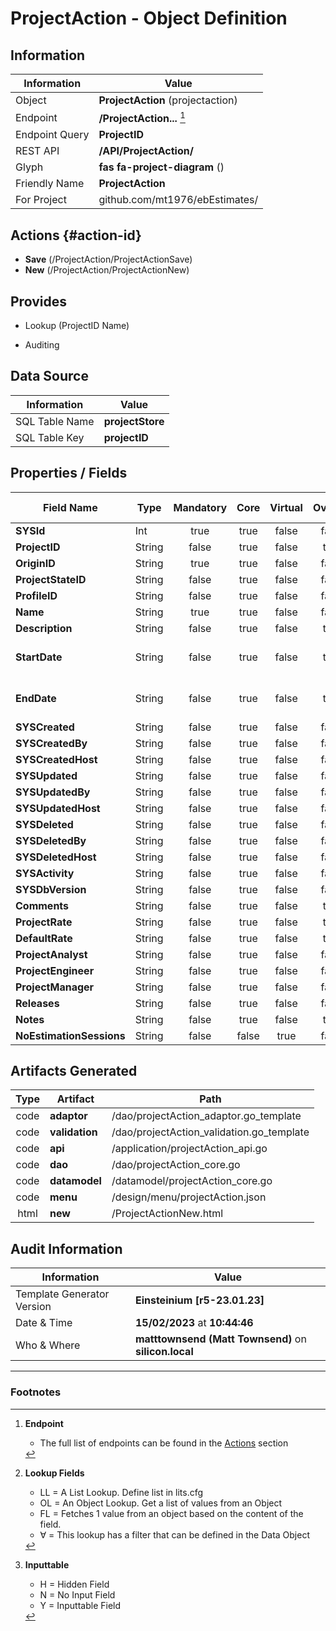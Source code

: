 # **ProjectAction** - Object Definition
##  Information
| Information  | Value  |
|---|---|
|Object         |**ProjectAction** (projectaction) |
|Endpoint 	    |**/ProjectAction...** [^1]|
|Endpoint Query |**ProjectID**|
|REST API|**/API/ProjectAction/**|
Glyph|**fas fa-project-diagram** ()
Friendly Name|**ProjectAction**|
|For Project    |github.com/mt1976/ebEstimates/|

##  Actions {#action-id}



* **Save** (/ProjectAction/ProjectActionSave)
* **New** (/ProjectAction/ProjectActionNew)








##  Provides
 * Lookup (ProjectID Name)

* Auditing 




##  Data Source 
| Information  | Value  |
|---|---|
SQL Table Name       | **projectStore**
SQL Table Key | **projectID**



##  Properties / Fields
| Field Name| Type | Mandatory | Core | Virtual | Overide | Lookup [^2]| Lookup Object      | Lookup Field Source         | Lookup Return Value                | Inputable [^3]|DB Column|Default Value| No Change | Callout | Internal | Display | Mask |
| -- | --  | :--: | :--: | :--: |:--: |:--: |:--: |-- |-- |:--: |-- | --| :--: | :--: | :--: | -- | -- |
|**SYSId**|Int|true|true|false|false|||||NH|_id|0|false|false|true|text||
|**ProjectID**|String|false|true|false|true|||||H|projectID||true|false|false|text||
|**OriginID**|String|true|true|false|false|OL|Origin|Origin_OriginID|Origin_FullName|Y|originID||true|false|false|text||
|**ProjectStateID**|String|false|true|false|false|OL∀|ProjectState|ProjectState_ProjectStateID|ProjectState_Name|Y|projectStateID||false|false|false|text||
|**ProfileID**|String|false|true|false|false|OL∀|Profile|Profile_ProfileID|Profile_Name|Y|profileID||false|false|false|text||
|**Name**|String|true|true|false|false|||||Y|name||false|false|false|text||
|**Description**|String|false|true|false|true|||||Y|description||false|false|false|textarea||
|**StartDate**|String|false|true|false|true|||||Y|startDate||false|false|false|date|yyyy-mm-dd|
|**EndDate**|String|false|true|false|true|||||Y|endDate||false|false|false|date|yyyy-mm-dd|
|**SYSCreated**|String|false|true|false|false|||||NH|_created||false|false|true|text||
|**SYSCreatedBy**|String|false|true|false|false|||||NH|_createdBy||false|false|true|text||
|**SYSCreatedHost**|String|false|true|false|false|||||NH|_createdHost||false|false|true|text||
|**SYSUpdated**|String|false|true|false|false|||||NH|_updated||false|false|true|text||
|**SYSUpdatedBy**|String|false|true|false|false|||||NH|_updatedBy||false|false|true|text||
|**SYSUpdatedHost**|String|false|true|false|false|||||NH|_updatedHost||false|false|true|text||
|**SYSDeleted**|String|false|true|false|false|||||NH|_deleted||false|false|true|text||
|**SYSDeletedBy**|String|false|true|false|false|||||NH|_deletedBy||false|false|true|text||
|**SYSDeletedHost**|String|false|true|false|false|||||NH|_deletedHost||false|false|true|text||
|**SYSActivity**|String|false|true|false|false|||||NH|_activity||false|false|true|text||
|**SYSDbVersion**|String|false|true|false|false|||||NH|_dbVersion||false|false|true|text||
|**Comments**|String|false|true|false|true|||||Y|comments||false|false|false|textarea||
|**ProjectRate**|String|false|true|false|true|||||Y|projectRate||false|false|false|number||
|**DefaultRate**|String|false|true|false|true|||||N|defaultRate||false|false|false|number||
|**ProjectAnalyst**|String|false|true|false|false|OL∀|Resource|Resource_Code|Resource_Name|Y|projectAnalyst||false|false|false|text||
|**ProjectEngineer**|String|false|true|false|false|OL∀|Resource|Resource_Code|Resource_Name|Y|projectEngineer||false|false|false|text||
|**ProjectManager**|String|false|true|false|false|OL∀|Resource|Resource_Code|Resource_Name|Y|projectManager||false|false|false|text||
|**Releases**|String|false|true|false|false|||||Y|releases||false|false|false|text||
|**Notes**|String|false|true|false|true|||||N|notes||false|false|false|textarea||
|**NoEstimationSessions**|String|false|false|true|false|||||N||0|false|true|false|text||


##  Artifacts Generated
| Type | Artifact | Path|
| :--: | -- | -- |
| code | **adaptor** | /dao/projectAction_adaptor.go_template |
| code | **validation** | /dao/projectAction_validation.go_template |
| code | **api** | /application/projectAction_api.go |
| code | **dao** | /dao/projectAction_core.go |
| code | **datamodel** | /datamodel/projectAction_core.go |
| code | **menu** | /design/menu/projectAction.json |
| html | **new** | /ProjectActionNew.html |


## Audit Information
| Information  | Value |
|---|---|
Template Generator Version   | **Einsteinium [r5-23.01.23]**
Date & Time		     | **15/02/2023** at **10:44:46**
Who & Where		     | **matttownsend (Matt Townsend)** on **silicon.local**

---
### Footnotes
[^1]: **Endpoint**
    * The full list of endpoints can be found in the [Actions](#action-id) section
[^2]: **Lookup Fields**
    * LL = A List Lookup. Define list in lits.cfg
    * OL = An Object Lookup. Get a list of values from an Object
    * FL = Fetches 1 value from an object based on the content of the field. 
    * ∀ = This lookup has a filter that can be defined in the Data Object
[^3]: **Inputtable**   
    * H = Hidden Field
    * N = No Input Field
    * Y = Inputtable Field